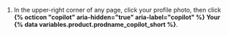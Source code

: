 1. In the upper-right corner of any page, click your profile photo, then click **{% octicon "copilot" aria-hidden="true" aria-label="copilot" %} Your {% data variables.product.prodname_copilot_short %}**.
